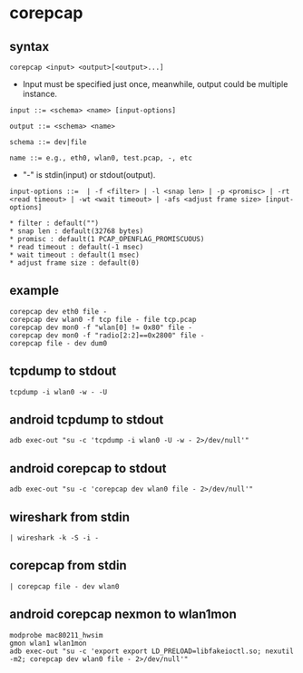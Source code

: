 corepcap
===

## syntax
```
corepcap <input> <output>[<output>...]
```
  * Input must be specified just once, meanwhile, output could be multiple instance.

```
input ::= <schema> <name> [input-options]
```

```
output ::= <schema> <name>
```

```
schema ::= dev|file
```

```
name ::= e.g., eth0, wlan0, test.pcap, -, etc
```
  * "-" is stdin(input) or stdout(output).

```
input-options ::=  | -f <filter> | -l <snap len> | -p <promisc> | -rt <read timeout> | -wt <wait timeout> | -afs <adjust frame size> [input-options]
```
    * filter : default("")
    * snap len : default(32768 bytes)
    * promisc : default(1 PCAP_OPENFLAG_PROMISCUOUS)
    * read timeout : default(-1 msec)
    * wait timeout : default(1 msec)
    * adjust frame size : default(0)    

## example
```
corepcap dev eth0 file -
corepcap dev wlan0 -f tcp file - file tcp.pcap
corepcap dev mon0 -f "wlan[0] != 0x80" file -
corepcap dev mon0 -f "radio[2:2]==0x2800" file -
corepcap file - dev dum0
```

## tcpdump to stdout
```
tcpdump -i wlan0 -w - -U
```

## android tcpdump to stdout
```
adb exec-out "su -c 'tcpdump -i wlan0 -U -w - 2>/dev/null'"
```

## android corepcap to stdout
```
adb exec-out "su -c 'corepcap dev wlan0 file - 2>/dev/null'"
```

## wireshark from stdin
```
| wireshark -k -S -i -
```

## corepcap from stdin
```
| corepcap file - dev wlan0
```

## android corepcap nexmon to wlan1mon
```
modprobe mac80211_hwsim
gmon wlan1 wlan1mon
adb exec-out "su -c 'export export LD_PRELOAD=libfakeioctl.so; nexutil -m2; corepcap dev wlan0 file - 2>/dev/null'"
```
